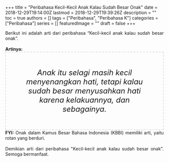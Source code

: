 +++
title = "Peribahasa Kecil-Kecil Anak Kalau Sudah Besar Onak"
date = 2018-12-29T19:14:00Z
lastmod = 2018-12-29T19:39:26Z
description = ""
toc = true
authors = []
tags = ["Peribahasa", "Peribahasa K"]
categories = ["Peribahasa"]
series = []
featuredImage = ""
draft = false
+++

<div dir="ltr" style="text-align: left;" trbidi="on"><div style="text-align: justify;">Berikut ini adalah arti dari peribahasa “Kecil-kecil anak kalau sudah besar onak”.</div><br /><div style="text-align: justify;"><b>Artinya:</b></div><div style="border: 2px dashed #ddd; font-size: 24px; height: auto; margin: 0 auto; padding: 50px; text-align: center; width: auto;"><i>Anak itu selagi masih kecil menyenangkan hati, tetapi kalau sudah besar menyusahkan hati karena kelakuannya, dan sebagainya.</i></div><div style="text-align: justify;"><b>FYI:</b> Onak dalam Kamus Besar Bahasa Indonesia (KBBI) memiliki arti, yaitu rotan yang berduri.</div><br /><div style="text-align: justify;">Demikian arti dari peribahasa "Kecil-kecil anak kalau sudah besar onak". Semoga bermanfaat. </div></div>
